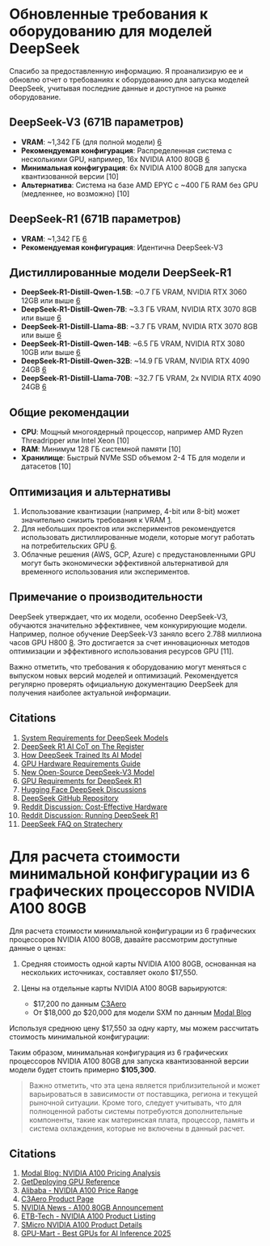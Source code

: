 
# Обновленные требования к оборудованию для моделей DeepSeek

Спасибо за предоставленную информацию. Я проанализирую ее и обновлю отчет о требованиях к оборудованию для запуска моделей DeepSeek, учитывая последние данные и доступное на рынке оборудование.

## DeepSeek-V3 (671B параметров)

- **VRAM**: ~1,342 ГБ (для полной модели) [6]
- **Рекомендуемая конфигурация**: Распределенная система с несколькими GPU, например, 16x NVIDIA A100 80GB [6]
- **Минимальная конфигурация**: 6x NVIDIA A100 80GB для запуска квантизованной версии [10]
- **Альтернатива**: Система на базе AMD EPYC с ~400 ГБ RAM без GPU (медленнее, но возможно) [10]

## DeepSeek-R1 (671B параметров)

- **VRAM**: ~1,342 ГБ [6]
- **Рекомендуемая конфигурация**: Идентична DeepSeek-V3

## Дистиллированные модели DeepSeek-R1

- **DeepSeek-R1-Distill-Qwen-1.5B**: ~0.7 ГБ VRAM, NVIDIA RTX 3060 12GB или выше [6]
- **DeepSeek-R1-Distill-Qwen-7B**: ~3.3 ГБ VRAM, NVIDIA RTX 3070 8GB или выше [6]
- **DeepSeek-R1-Distill-Llama-8B**: ~3.7 ГБ VRAM, NVIDIA RTX 3070 8GB или выше [6]
- **DeepSeek-R1-Distill-Qwen-14B**: ~6.5 ГБ VRAM, NVIDIA RTX 3080 10GB или выше [6]
- **DeepSeek-R1-Distill-Qwen-32B**: ~14.9 ГБ VRAM, NVIDIA RTX 4090 24GB [6]
- **DeepSeek-R1-Distill-Llama-70B**: ~32.7 ГБ VRAM, 2x NVIDIA RTX 4090 24GB [6]

## Общие рекомендации

- **CPU**: Мощный многоядерный процессор, например AMD Ryzen Threadripper или Intel Xeon [10]
- **RAM**: Минимум 128 ГБ системной памяти [10]
- **Хранилище**: Быстрый NVMe SSD объемом 2-4 ТБ для модели и датасетов [10]

## Оптимизация и альтернативы

1. Использование квантизации (например, 4-bit или 8-bit) может значительно снизить требования к VRAM [1][4].
2. Для небольших проектов или экспериментов рекомендуется использовать дистиллированные модели, которые могут работать на потребительских GPU [6].
3. Облачные решения (AWS, GCP, Azure) с предустановленными GPU могут быть экономически эффективной альтернативой для временного использования или экспериментов.

## Примечание о производительности

DeepSeek утверждает, что их модели, особенно DeepSeek-V3, обучаются значительно эффективнее, чем конкурирующие модели. Например, полное обучение DeepSeek-V3 заняло всего 2.788 миллиона часов GPU H800 [8]. Это достигается за счет инновационных методов оптимизации и эффективного использования ресурсов GPU [11].

Важно отметить, что требования к оборудованию могут меняться с выпуском новых версий моделей и оптимизаций. Рекомендуется регулярно проверять официальную документацию DeepSeek для получения наиболее актуальной информации.

## Citations
1. [System Requirements for DeepSeek Models](https://apxml.com/posts/system-requirements-deepseek-models)  
2. [DeepSeek R1 AI CoT on The Register](https://www.theregister.com/2025/01/26/deepseek_r1_ai_cot/)  
3. [How DeepSeek Trained Its AI Model](https://www.nextplatform.com/2025/01/27/how-did-deepseek-train-its-ai-model-on-a-lot-less-and-crippled-hardware/)  
4. [GPU Hardware Requirements Guide](https://www.proxpc.com/blogs/gpu-hardware-requirements-guide-for-deepseek-models-in-2025)  
5. [New Open-Source DeepSeek-V3 Model](https://hackaday.com/2025/01/27/new-open-source-deepseek-v3-language-model-making-waves/)  
6. [GPU Requirements for DeepSeek R1](https://apxml.com/posts/gpu-requirements-deepseek-r1)  
7. [Hugging Face DeepSeek Discussions](https://huggingface.co/deepseek-ai/DeepSeek-R1/discussions/19)  
8. [DeepSeek GitHub Repository](https://github.com/deepseek-ai/DeepSeek-V3/labels)  
9. [Reddit Discussion: Cost-Effective Hardware](https://www.reddit.com/r/LocalLLaMA/comments/1hp6ejz/seeking_advice_on_costeffective_hardware_for/)  
10. [Reddit Discussion: Running DeepSeek R1](https://www.reddit.com/r/selfhosted/comments/1ibl5wr/how_much_money_would_i_need_to_run_r1_deepseek/)  
11. [DeepSeek FAQ on Stratechery](https://stratechery.com/2025/deepseek-faq/)

# Для расчета стоимости минимальной конфигурации из 6 графических процессоров NVIDIA A100 80GB

Для расчета стоимости минимальной конфигурации из 6 графических процессоров NVIDIA A100 80GB, давайте рассмотрим доступные данные о ценах:

1. Средняя стоимость одной карты NVIDIA A100 80GB, основанная на нескольких источниках, составляет около $17,550.

2. Цены на отдельные карты NVIDIA A100 80GB варьируются:
   - $17,200 по данным [C3Aero][4]
   - От $18,000 до $20,000 для модели SXM по данным [Modal Blog][1]

Используя среднюю цену $17,550 за одну карту, мы можем рассчитать стоимость минимальной конфигурации:


Таким образом, минимальная конфигурация из 6 графических процессоров NVIDIA A100 80GB для запуска квантизованной версии модели будет стоить примерно **$105,300**.

> Важно отметить, что эта цена является приблизительной и может варьироваться в зависимости от поставщика, региона и текущей рыночной ситуации. Кроме того, следует учитывать, что для полноценной работы системы потребуются дополнительные компоненты, такие как материнская плата, процессор, память и система охлаждения, которые не включены в данный расчет.

## Citations

1. [Modal Blog: NVIDIA A100 Pricing Analysis][1]  
2. [GetDeploying GPU Reference][2]  
3. [Alibaba - NVIDIA A100 Price Range][3]  
4. [C3Aero Product Page][4]  
5. [NVIDIA News - A100 80GB Announcement][5]  
6. [ETB-Tech - NVIDIA A100 Product Listing][6]  
7. [SMicro NVIDIA A100 Product Details][7]  
8. [GPU-Mart - Best GPUs for AI Inference 2025][8]

[1]: https://modal.com/blog/nvidia-a100-price-article  
[2]: https://getdeploying.com/reference/cloud-gpu  
[3]: https://www.alibaba.com/showroom/nvidia-a100-80gb-price.html  
[4]: https://c3aero.com/products/nva100tcgpu80-kit  
[5]: https://nvidianews.nvidia.com/news/nvidia-doubles-down-announces-a100-80gb-gpu-supercharging-worlds-most-powerful-gpu-for-ai-supercomputing  
[6]: https://www.etb-tech.com/dell-nvidia-a100-graphics-accelerator-80gb-full-height-bracket-vid00274.html  
[7]: https://smicro.eu/nvidia-a100-80gb-cowos-hbm2-pcie-w-o-cec-900-21001-0020-100-1  
[8]: https://www.gpu-mart.com/blog/best-gpus-for-ai-inference-2025  

